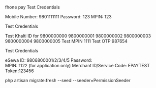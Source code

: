 
fhone pay
Test Credentials

Mobile Number: 9801111111
Password: 123
MPIN: 123

Test Credentials

Test Khalti ID for 9800000000 9800000001 9800000002 9800000003 9800000004 9800000005
Test MPIN 1111
Test OTP 987654


Test Credentials

eSewa ID: 9806800001/2/3/4/5
Password:   
MPIN: 1122 (for application only)
Merchant ID/Service Code: EPAYTEST Token:123456

php artisan migrate:fresh --seed --seeder=PermissionSeeder

<!-- {{ Storage::url($category->image) }} -->